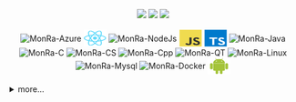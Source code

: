<!--Hello
<h2><img src="https://emojis.slackmojis.com/emojis/images/1531849430/4246/blob-sunglasses.gif?1531849430" width="30"/> Hi 👋 , I'm MonRá! <img src="https://media.giphy.com/media/12oufCB0MyZ1Go/giphy.gif" width="50"></h2>
-->

<div>
  </p>
  <div align="center">
   <a href="https://www.facebook.com/ramon.chaib" target="_blank"><img src="https://img.shields.io/badge/-Facebook-%230077B5?style=for-the-badge&logo=facebook&logoColor=white" target="_blank"></a> 
  <a href="https://www.instagram.com/monrapps/" target="_blank"><img src="https://img.shields.io/badge/-Instagram-%23E4405F?style=for-the-badge&logo=instagram&logoColor=white" target="_blank"></a>
  <a href="https://www.linkedin.com/in/ramon-chaib-27007635/" target="_blank"><img src="https://img.shields.io/badge/-LinkedIn-%230077B5?style=for-the-badge&logo=linkedin&logoColor=white" target="_blank"></a>   
</div>
  
 <div style="display: inline_block" align="center"><br>
  <img align="center" alt="MonRa-Azure" height="30" width="40" src="https://cdn.jsdelivr.net/gh/devicons/devicon/icons/azure/azure-original.svg">
  <img align="center" alt="MonRa-React" height="30" width="40" src="https://raw.githubusercontent.com/devicons/devicon/master/icons/react/react-original.svg">
  <img align="center" alt="MonRa-NodeJs" height="30" width="40" src="https://cdn.jsdelivr.net/gh/devicons/devicon/icons/nodejs/nodejs-original.svg">
  <img align="center" alt="MonRa-Js" height="30" width="40" src="https://raw.githubusercontent.com/devicons/devicon/master/icons/javascript/javascript-original.svg">     <img align="center" alt="MonRa-Ts" height="30" width="40" src="https://raw.githubusercontent.com/devicons/devicon/master/icons/typescript/typescript-original.svg">
  <img align="center" alt="MonRa-Java" height="30" width="40" src="https://cdn.jsdelivr.net/gh/devicons/devicon/icons/java/java-original.svg">
  <img align="center" alt="MonRa-C" height="30" width="40" src="https://cdn.jsdelivr.net/gh/devicons/devicon/icons/c/c-original.svg">
  <img align="center" alt="MonRa-CS" height="30" width="40" src="https://cdn.jsdelivr.net/gh/devicons/devicon/icons/csharp/csharp-original.svg">
  <img align="center" alt="MonRa-Cpp" height="30" width="40" src="https://cdn.jsdelivr.net/gh/devicons/devicon/icons/cplusplus/cplusplus-original.svg">
  <img align="center" alt="MonRa-QT" height="30" width="40" src="https://cdn.jsdelivr.net/gh/devicons/devicon/icons/qt/qt-original.svg">
  <img align="center" alt="MonRa-Linux" height="30" width="40" src="https://cdn.jsdelivr.net/gh/devicons/devicon/icons/linux/linux-original.svg">
  <img align="center" alt="MonRa-Mysql" height="30" width="40" src="https://cdn.jsdelivr.net/gh/devicons/devicon/icons/mysql/mysql-original.svg">
  <img align="center" alt="MonRa-Docker" height="30" width="40" src="https://cdn.jsdelivr.net/gh/devicons/devicon/icons/docker/docker-original.svg">  
  <img align="center" alt="MonRa-Android" height="30" width="40" src="https://github.com/devicons/devicon/blob/master/icons/android/android-original.svg">
  
</div>
</a>

</br>
<!--
[![github activity graph](https://activity-graph.herokuapp.com/graph?username=monrapps&theme=chartreuse-dark)](https://github.com/monrapps/)
-->
<div>
<details>
      <summary>more...</summary>
      
<!--
### <img src="https://media.giphy.com/media/VgCDAzcKvsR6OM0uWg/giphy.gif" width="50"> A little more about me...  

```javascript
const monra = {
    pronouns: "He" | "Him",
    code: ["any"],
    askMeAbout: ["any"],
    technologies: {
        backEnd: {
            js: ["any"],
        },
        mobileApp: {
            native: ["Android Development"]
        },
        devOps: ["AWS", "Docker🐳", "Route53", "Nginx"],
        databases: ["mongo", "MySql", "sqlite"],
        misc: ["Firebase", "Socket.IO", "selenium", "open-cv", "php", "SuiteApp"]
    },
    architecture: ["Serverless Architecture", "Progressive web applications", "Single page applications"],
    currentFocus: "Building Robots to ease opertations",
    funFact: "There are two ways to write error-free programs; only the third one works"
};
```
-->

---
<!--START_SECTION:waka-->
![Code Time](http://img.shields.io/badge/Code%20Time-1%2C073%20hrs%2047%20mins-blue)

![Profile Views](http://img.shields.io/badge/Profile%20Views-0-blue)

![Lines of code](https://img.shields.io/badge/From%20Hello%20World%20I%27ve%20Written-3.1%20million%20lines%20of%20code-blue)

**🐱 My GitHub Data** 

> 📦 54.7 kB Used in GitHub's Storage 
 > 
> 🏆 878 Contributions in the Year 2025
 > 
> 🚫 Not Opted to Hire
 > 
> 📜 24 Public Repositories 
 > 
> 🔑 20 Private Repositories 
 > 
**I'm an Early 🐤** 

```text
🌞 Morning                8412 commits        █████████░░░░░░░░░░░░░░░░   34.25 % 
🌆 Daytime                10880 commits       ███████████░░░░░░░░░░░░░░   44.30 % 
🌃 Evening                3730 commits        ████░░░░░░░░░░░░░░░░░░░░░   15.19 % 
🌙 Night                  1539 commits        ██░░░░░░░░░░░░░░░░░░░░░░░   06.27 % 
```
📅 **I'm Most Productive on Thursday** 

```text
Monday                   4583 commits        █████░░░░░░░░░░░░░░░░░░░░   18.66 % 
Tuesday                  4535 commits        █████░░░░░░░░░░░░░░░░░░░░   18.46 % 
Wednesday                4636 commits        █████░░░░░░░░░░░░░░░░░░░░   18.88 % 
Thursday                 5201 commits        █████░░░░░░░░░░░░░░░░░░░░   21.18 % 
Friday                   3334 commits        ███░░░░░░░░░░░░░░░░░░░░░░   13.57 % 
Saturday                 1315 commits        █░░░░░░░░░░░░░░░░░░░░░░░░   05.35 % 
Sunday                   957 commits         █░░░░░░░░░░░░░░░░░░░░░░░░   03.90 % 
```


📊 **This Week I Spent My Time On** 

```text
🕑︎ Time Zone: America/Sao_Paulo

💬 Programming Languages: 
Other                    1 hr 39 mins        ██████████░░░░░░░░░░░░░░░   40.04 % 
C                        1 hr 38 mins        ██████████░░░░░░░░░░░░░░░   39.62 % 
Devicetree               22 mins             ██░░░░░░░░░░░░░░░░░░░░░░░   08.96 % 
Bash                     9 mins              █░░░░░░░░░░░░░░░░░░░░░░░░   03.68 % 
Markdown                 8 mins              █░░░░░░░░░░░░░░░░░░░░░░░░   03.43 % 

🔥 Editors: 
VS Code                  4 hrs 8 mins        █████████████████████████   100.00 % 

🐱‍💻 Projects: 
u-boot                   2 hrs 51 mins       █████████████████░░░░░░░░   68.74 % 
gww-v6i                  1 hr 1 min          ██████░░░░░░░░░░░░░░░░░░░   24.78 % 
Markdown                 10 mins             █░░░░░░░░░░░░░░░░░░░░░░░░   04.30 % 
Unknown Project          5 mins              █░░░░░░░░░░░░░░░░░░░░░░░░   02.18 % 

💻 Operating System: 
WSL                      3 hrs 52 mins       ███████████████████████░░   93.53 % 
Windows                  16 mins             ██░░░░░░░░░░░░░░░░░░░░░░░   06.47 % 
```

**I Mostly Code in C++** 

```text
C                        15 repos            █████░░░░░░░░░░░░░░░░░░░░   18.75 % 
Java                     9 repos             ███░░░░░░░░░░░░░░░░░░░░░░   11.25 % 
Python                   7 repos             ██░░░░░░░░░░░░░░░░░░░░░░░   08.75 % 
JavaScript               7 repos             ██░░░░░░░░░░░░░░░░░░░░░░░   08.75 % 
HTML                     5 repos             ██░░░░░░░░░░░░░░░░░░░░░░░   06.25 % 
```



**Timeline**

![Lines of Code chart](https://raw.githubusercontent.com/monrapps/monrapps/master/assets/bar_graph.png)


 Last Updated on 12/03/2025 06:55:36 UTC
<!--END_SECTION:waka-->
